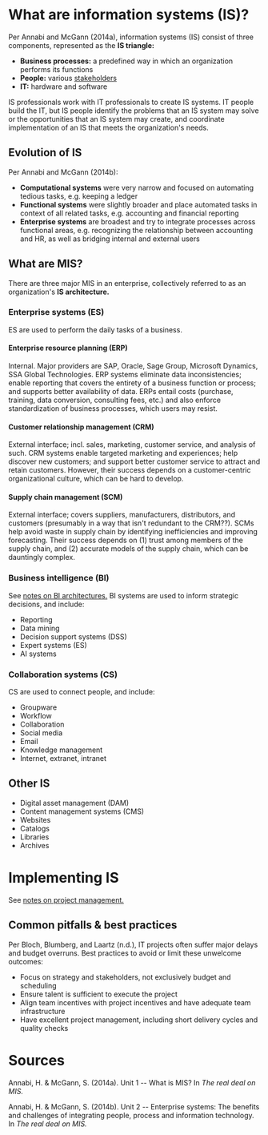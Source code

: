 

# What are information systems (IS)?

Per Annabi and McGann (2014a), information systems (IS) consist of three components, represented as the **IS triangle:**

- **Business processes:** a predefined way in which an organization performs its functions
- **People:** various [stakeholders](project-management.html#stakeholder-analysis)
- **IT:** hardware and software

IS professionals work with IT professionals to create IS systems. IT people build the IT, but IS people identify the problems that an IS system may solve or the opportunities that an IS system may create, and coordinate implementation of an IS that meets the organization's needs. 

## Evolution of IS
    
Per Annabi and McGann (2014b):

- **Computational systems** were very narrow and focused on automating tedious tasks, e.g. keeping a ledger
- **Functional systems** were slightly broader and place automated tasks in context of all related tasks, e.g. accounting and financial reporting
- **Enterprise systems** are broadest and try to integrate processes across functional areas, e.g. recognizing the relationship between accounting and HR, as well as bridging internal and external users

## What are MIS?
    
There are three major MIS in an enterprise, collectively referred to as an organization's **IS architecture.**

### Enterprise systems (ES)

ES are used to perform the daily tasks of a business.

#### Enterprise resource planning (ERP) 

Internal. Major providers are SAP, Oracle, Sage Group, Microsoft Dynamics, SSA Global Technologies. ERP systems eliminate data inconsistencies; enable reporting that covers the entirety of a business function or process; and supports better availability of data. ERPs entail costs (purchase, training, data conversion, consulting fees, etc.) and also enforce standardization of business processes, which users may resist.

#### Customer relationship management (CRM)

External interface; incl. sales, marketing, customer service, and analysis of such. CRM systems enable targeted marketing and experiences; help discover new customers; and support better customer service to attract and retain customers. However, their success depends on a customer-centric organizational culture, which can be hard to develop.

#### Supply chain management (SCM)

External interface; covers suppliers, manufacturers, distributors, and customers (presumably in a way that isn't redundant to the CRM??). SCMs help avoid waste in supply chain by identifying inefficiencies and improving forecasting. Their success depends on (1) trust among members of the supply chain, and (2) accurate models of the supply chain, which can be dauntingly complex.

### Business intelligence (BI)

See [notes on BI architectures.](BI-architectures.html) BI systems are used to inform strategic decisions, and include:

- Reporting
- Data mining
- Decision support systems (DSS)
- Expert systems (ES)
- AI systems

### Collaboration systems (CS)

CS are used to connect people, and include:

- Groupware
- Workflow
- Collaboration
- Social media
- Email
- Knowledge management
- Internet, extranet, intranet

## Other IS

- Digital asset management (DAM)
- Content management systems (CMS)
- Websites
- Catalogs
- Libraries
- Archives

        


# Implementing IS 

See [notes on project management.](project-management.html)

## Common pitfalls & best practices

Per Bloch, Blumberg, and Laartz (n.d.), IT projects often suffer major delays and budget overruns. Best practices to avoid or limit these unwelcome outcomes:

- Focus on strategy and stakeholders, not exclusively budget and scheduling
- Ensure talent is sufficient to execute the project
- Align team incentives with project incentives and have adequate team infrastructure
- Have excellent project management, including short delivery cycles and quality checks


    

    
    
# Sources

Annabi, H. & McGann, S. (2014a). Unit 1 -- What is MIS? In _The real deal on MIS._

Annabi, H. & McGann, S. (2014b). Unit 2 -- Enterprise systems: The benefits and challenges of integrating people, process and information technology. In _The real deal on MIS._

